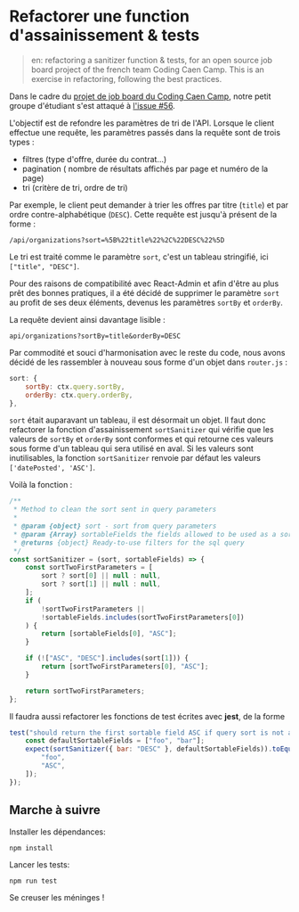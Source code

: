 # Refactorer une function d'assainissement & tests

> en: refactoring a sanitizer function & tests, for an open source job board project of the french team Coding Caen Camp. This is an exercise in refactoring, following the best practices.

Dans le cadre du [projet de job board du Coding Caen Camp](https://github.com/CaenCamp/jobs-caen-camp),
notre petit groupe d'étudiant s'est attaqué à [l'issue #56](https://github.com/CaenCamp/jobs-caen-camp/issues/56).

L'objectif est de refondre les paramètres de tri de l'API.
Lorsque le client effectue une requête, les paramètres passés dans la
requête sont de trois types :

-   filtres (type d'offre, durée du contrat...)
-   pagination ( nombre de résultats affichés par page et numéro de la page)
-   tri (critère de tri, ordre de tri)

Par exemple, le client peut demander à trier les offres par titre (`title`) et par ordre contre-alphabétique (`DESC`).
Cette requête est jusqu'à présent de la forme :

```
/api/organizations?sort=%5B%22title%22%2C%22DESC%22%5D
```

Le tri est traité comme le paramètre `sort`, c'est un tableau stringifié,
ici `["title", "DESC"]`.

Pour des raisons de compatibilité avec React-Admin et afin d'être au
plus prêt des bonnes pratiques, il a été décidé de supprimer le paramètre `sort`
au profit de ses deux éléments, devenus les paramètres `sortBy` et `orderBy`.

La requête devient ainsi davantage lisible :

```
api/organizations?sortBy=title&orderBy=DESC
```

Par commodité et souci d'harmonisation avec le reste du code,
nous avons décidé de les rassembler à nouveau
sous forme d'un objet dans `router.js` :

```js
sort: {
    sortBy: ctx.query.sortBy,
    orderBy: ctx.query.orderBy,
},
```

`sort` était auparavant un tableau, il est désormait un objet.
Il faut donc refactorer la fonction
d'assainissement `sortSanitizer`
qui vérifie que les valeurs de `sortBy` et `orderBy`
sont conformes et qui retourne ces valeurs sous forme d'un tableau qui sera
utilisé en aval. Si les valeurs sont inutilisables, la fonction `sortSanitizer` renvoie
par défaut les valeurs `['datePosted', 'ASC']`.

Voilà la fonction :

```js
/**
 * Method to clean the sort sent in query parameters
 *
 * @param {object} sort - sort from query parameters
 * @param {Array} sortableFields the fields allowed to be used as a sort
 * @returns {object} Ready-to-use filters for the sql query
 */
const sortSanitizer = (sort, sortableFields) => {
    const sortTwoFirstParameters = [
        sort ? sort[0] || null : null,
        sort ? sort[1] || null : null,
    ];
    if (
        !sortTwoFirstParameters ||
        !sortableFields.includes(sortTwoFirstParameters[0])
    ) {
        return [sortableFields[0], "ASC"];
    }

    if (!["ASC", "DESC"].includes(sort[1])) {
        return [sortTwoFirstParameters[0], "ASC"];
    }

    return sortTwoFirstParameters;
};
```

Il faudra aussi refactorer les fonctions de test écrites avec **jest**,
de la forme

```js
test("should return the first sortable field ASC if query sort is not an array", () => {
    const defaultSortableFields = ["foo", "bar"];
    expect(sortSanitizer({ bar: "DESC" }, defaultSortableFields)).toEqual([
        "foo",
        "ASC",
    ]);
});
```

## Marche à suivre

Installer les dépendances:

```
npm install
```

Lancer les tests:

```
npm run test
```

Se creuser les méninges !